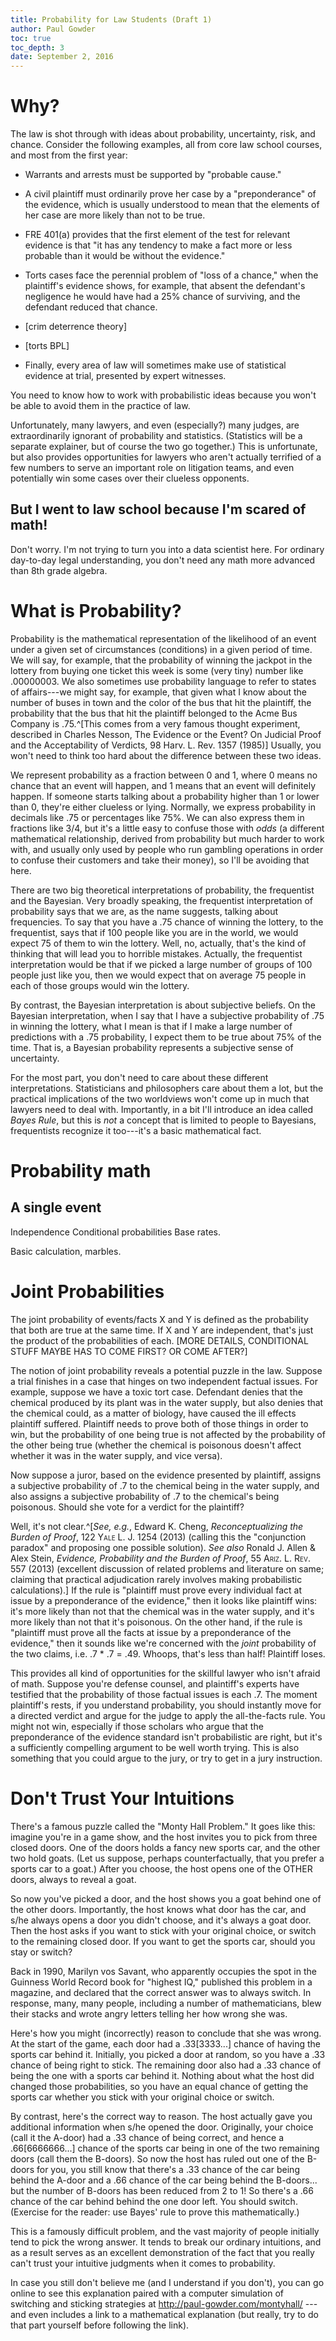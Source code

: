 ```yaml
---
title: Probability for Law Students (Draft 1) 
author: Paul Gowder 
toc: true
toc_depth: 3
date: September 2, 2016 
---
```


# Why?

The law is shot through with ideas about probability, uncertainty, risk, and chance. Consider the following examples, all from core law school courses, and most from the first year: 

- Warrants and arrests must be supported by "probable cause."

- A civil plaintiff must ordinarily prove her case by a "preponderance" of the evidence, which is usually understood to mean that the elements of her case are more likely than not to be true.

- FRE 401(a) provides that the first element of the test for relevant evidence is that "it has any tendency to make a fact more or less probable than it would be without the evidence."

- Torts cases face the perennial problem of "loss of a chance," when the plaintiff's evidence shows, for example, that absent the defendant's negligence he would have had a 25% chance of surviving, and the defendant reduced that chance.

- [crim deterrence theory]

- [torts BPL]

- Finally, every area of law will sometimes make use of statistical evidence at trial, presented by expert witnesses. 

You need to know how to work with probabilistic ideas because you won't be able to avoid them in the practice of law.

Unfortunately, many lawyers, and even (especially?) many judges, are extraordinarily ignorant of probability and statistics. (Statistics will be a separate explainer, but of course the two go together.) This is unfortunate, but also provides opportunities for lawyers who aren't actually terrified of a few numbers to serve an important role on litigation teams, and even potentially win some cases over their clueless opponents. 

## But I went to law school because I'm scared of math!

Don't worry. I'm not trying to turn you into a data scientist here. For ordinary day-to-day legal understanding, you don't need any math more advanced than 8th grade algebra. 

# What is Probability? 

Probability is the mathematical representation of the likelihood of an event under a given set of circumstances (conditions) in a given period of time. We will say, for example, that the probability of winning the jackpot in the lottery from buying one ticket this week is some (very tiny) number like .00000003.  We also sometimes use probability language to refer to states of affairs---we might say, for example, that given what I know about the number of buses in town and the color of the bus that hit the plaintiff, the probability that the bus that hit the plaintiff belonged to the Acme Bus Company is .75.^[This comes from a very famous thought experiment, described in Charles Nesson, The Evidence or the Event? On Judicial Proof and the Acceptability of Verdicts, 98 Harv. L. Rev. 1357 (1985)]  Usually, you won't need to think too hard about the difference between these two ideas. 

We represent probability as a fraction between 0 and 1, where 0 means no chance that an event will happen, and 1 means that an event will definitely happen. If someone starts talking about a probability higher than 1 or lower than 0, they're either clueless or lying.  Normally, we express probability in decimals like .75 or percentages like 75%.  We can also express them in fractions like 3/4, but it's a little easy to confuse those with *odds* (a different mathematical relationship, derived from probability but much harder to work with, and usually only used by people who run gambling operations in order to confuse their customers and take their money), so I'll be avoiding that here. 

There are two big theoretical interpretations of probability, the frequentist and the Bayesian.  Very broadly speaking, the frequentist interpretation of probability says that we are, as the name suggests, talking about frequencies. To say that you have a .75 chance of winning the lottery, to the frequentist, says that if 100 people like you are in the world, we would expect 75 of them to win the lottery.  Well, no, actually, that's the kind of thinking that will lead you to horrible mistakes.  Actually, the frequentist interpretation would be that if we picked a large number of groups of 100 people just like you, then we would expect that on average 75 people in each of those groups would win the lottery. 

By contrast, the Bayesian interpretation is about subjective beliefs.  On the Bayesian interpretation, when I say that I have a subjective probability of .75 in winning the lottery, what I mean is that if I make a large number of predictions with a .75 probability, I expect them to be true about 75% of the time. That is, a Bayesian probability represents a subjective sense of uncertainty.  

For the most part, you don't need to care about these different interpretations.  Statisticians and philosophers care about them a lot, but the practical implications of the two worldviews won't come up in much that lawyers need to deal with. Importantly, in a bit I'll introduce an idea called *Bayes Rule*, but this is *not* a concept that is limited to people to Bayesians, frequentists recognize it too---it's a basic mathematical fact. 

# Probability math

## A single event



Independence
 Conditional probabilities
Base rates.

Basic calculation, marbles.

# Joint Probabilities 

The joint probability of events/facts X and Y is defined as the probability that both are true at the same time.  If X and Y are independent, that's just the product of the probabilities of each. [MORE DETAILS, CONDITIONAL STUFF MAYBE HAS TO COME FIRST?  OR COME AFTER?]

The notion of joint probability reveals a potential puzzle in the law. Suppose a trial finishes in a case that hinges on two independent factual issues. For example, suppose we have a toxic tort case. Defendant denies that the chemical produced by its plant was in the water supply, but also denies that the chemical could, as a matter of biology, have caused the ill effects plaintiff suffered. Plaintiff needs to prove both of those things in order to win, but the probability of one being true is not affected by the probability of the other being true (whether the chemical is poisonous doesn't affect whether it was in the water supply, and vice versa).

Now suppose a juror, based on the evidence presented by plaintiff, assigns a subjective probability of .7 to the chemical being in the water supply, and also assigns a subjective probability of .7 to the chemical's being poisonous. Should she vote for a verdict for the plaintiff? 

Well, it's not clear.^[*See, e.g.*, Edward K. Cheng, *Reconceptualizing the Burden of Proof*, 122 <span style="font-variant:small-caps;">Yale L. J.</span> 1254 (2013) (calling this the "conjunction paradox" and proposing one possible solution). *See also* Ronald J. Allen & Alex Stein, *Evidence, Probability and the Burden of Proof*, 55 <span style="font-variant:small-caps;">Ariz. L. Rev.</span> 557 (2013) (excellent discussion of related problems and literature on same; claiming that practical adjudication rarely involves making probabilistic calculations).] If the rule is "plaintiff must prove every individual fact at issue by a preponderance of the evidence," then it looks like plaintiff wins: it's more likely than not that the chemical was in the water supply, and it's more likely than not that it's poisonous. On the other hand, if the rule is "plaintiff must prove all the facts at issue by a preponderance of the evidence," then it sounds like we're concerned with the *joint* probability of the two claims, i.e. .7 * .7 = .49. Whoops, that's less than half! Plaintiff loses. 

This provides all kind of opportunities for the skillful lawyer who isn't afraid of math. Suppose you're defense counsel, and plaintiff's experts have testified that the probability of those factual issues is each .7. The moment plaintiff's rests, if you understand probability, you should instantly move for a directed verdict and argue for the judge to apply the all-the-facts rule. You might not win, especially if those scholars who argue that the preponderance of the evidence standard isn't probabilistic are right, but it's a sufficiently compelling argument to be well worth trying. This is also something that you could argue to the jury, or try to get in a jury instruction.

# Don't Trust Your Intuitions

There's a famous puzzle called the "Monty Hall Problem." It goes like this: imagine you're in a game show, and the host invites you to pick from three closed doors. One of the doors holds a fancy new sports car, and the other two hold goats. (Let us suppose, perhaps counterfactually, that you prefer a sports car to a goat.) After you choose, the host opens one of the OTHER doors, always to reveal a goat.

So now you've picked a door, and the host shows you a goat behind one of the other doors. Importantly, the host knows what door has the car, and s/he always opens a door you didn't choose, and it's always a goat door. Then the host asks if you want to stick with your original choice, or switch to the remaining closed door. If you want to get the sports car, should you stay or switch?

Back in 1990, Marilyn vos Savant, who apparently occupies the spot in the Guinness World Record book for "highest IQ," published this problem in a magazine, and declared that the correct answer was to always switch. In response, many, many people, including a number of mathematicians, blew their stacks and wrote angry letters telling her how wrong she was.

Here's how you might (incorrectly) reason to conclude that she was wrong. At the start of the game, each door had a .33[3333...] chance of having the sports car behind it. Initially, you picked a door at random, so you have a .33 chance of being right to stick. The remaining door also had a .33 chance of being the one with a sports car behind it. Nothing about what the host did changed those probabilities, so you have an equal chance of getting the sports car whether you stick with your original choice or switch.

By contrast, here's the correct way to reason. The host actually gave you additional information when s/he opened the door. Originally, your choice (call it the A-door) had a .33 chance of being correct, and hence a .66[6666666...] chance of the sports car being in one of the two remaining doors (call them the B-doors). So now the host has ruled out one of the B-doors for you, you still know that there's a .33 chance of the car being behind the A-door and a .66 chance of the car being behind the B-doors... but the number of B-doors has been reduced from 2 to 1! So there's a .66 chance of the car behind behind the one door left. You should switch. (Exercise for the reader: use Bayes' rule to prove this mathematically.)

This is a famously difficult problem, and the vast majority of people initially tend to pick the wrong answer. It tends to break our ordinary intuitions, and as a result serves as an excellent demonstration of the fact that you really can't trust your intuitive judgments when it comes to probability.

In case you still don't believe me (and I understand if you don't), you can go online to see this explanation paired with a computer simulation of switching and sticking strategies at http://paul-gowder.com/montyhall/ ---and even includes a link to a mathematical explanation (but really, try to do that part yourself before following the link).  
